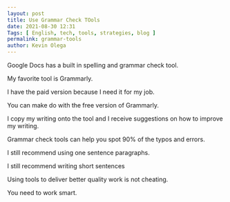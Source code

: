 ```yaml
--- 
layout: post 
title: Use Grammar Check TOols
date: 2021-08-30 12:31
Tags: [ English, tech, tools, strategies, blog ]
permalink: grammar-tools
author: Kevin Olega 
--- 
```

Google Docs has a built in spelling and grammar check tool.

My favorite tool is Grammarly.

I have the paid version because I need it for my job.

You can make do with the free version of Grammarly.

I copy my writing onto the tool and I receive suggestions on how to improve my writing.

Grammar check tools can help you spot 90% of the typos and errors.

I still recommend using one sentence paragraphs.

I still recommend writing short sentences

Using tools to deliver better quality work is not cheating.

You need to work smart.